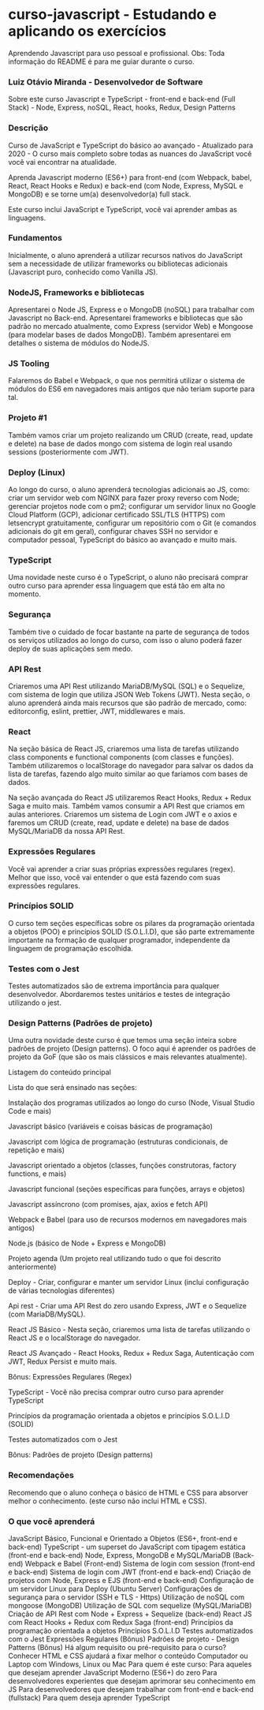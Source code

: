# curso-javascript - Estudando e aplicando os exercícios
Aprendendo Javascript para uso pessoal e profissional.
Obs: Toda informação do README é para me guiar durante o curso. 
### Luiz Otávio Miranda - Desenvolvedor de Software

Sobre este curso
Javascript e TypeScript - front-end e back-end (Full Stack) - Node, Express, noSQL, React, hooks, Redux, Design Patterns

### Descrição

Curso de JavaScript e TypeScript do básico ao avançado - Atualizado para 2020 - O curso mais completo sobre todas as nuances do JavaScript você você vai encontrar na atualidade.

Aprenda Javascript moderno (ES6+) para front-end (com Webpack, babel, React, React Hooks e Redux) e back-end (com Node, Express, MySQL e MongoDB) e se torne um(a) desenvolvedor(a) full stack.

Este curso inclui JavaScript e TypeScript, você vai aprender ambas as linguagens.

### Fundamentos

Inicialmente, o aluno aprenderá a utilizar recursos nativos do JavaScript sem a necessidade de utilizar frameworks ou bibliotecas adicionais (Javascript puro, conhecido como Vanilla JS).

### NodeJS, Frameworks e bibliotecas

Apresentarei o Node JS, Express e o MongoDB (noSQL) para trabalhar com Javascript no Back-end. Apresentarei frameworks e bibliotecas que são padrão no mercado atualmente, como Express (servidor Web) e Mongoose (para modelar bases de dados MongoDB). Também apresentarei em detalhes o sistema de módulos do NodeJS.

### JS Tooling

Falaremos do Babel e Webpack, o que nos permitirá utilizar o sistema de módulos do ES6 em navegadores mais antigos que não teriam suporte para tal.

### Projeto #1

Também vamos criar um projeto realizando um CRUD (create, read, update e delete) na base de dados mongo com sistema de login real usando sessions (posteriormente com JWT).

### Deploy (Linux)

Ao longo do curso, o aluno aprenderá tecnologias adicionais ao JS, como: criar um servidor web com NGINX para fazer proxy reverso com Node; gerenciar projetos node com o pm2; configurar um servidor linux no Google Cloud Platform (GCP), adicionar certificado SSL/TLS (HTTPS) com letsencrypt gratuitamente, configurar um repositório com o Git (e comandos adicionais do git em geral), configurar chaves SSH no servidor e computador pessoal, TypeScript do básico ao avançado e muito mais.

### TypeScript

Uma novidade neste curso é o TypeScript, o aluno não precisará comprar outro curso para aprender essa linguagem que está tão em alta no momento.

### Segurança

Também tive o cuidado de focar bastante na parte de segurança de todos os serviços utilizados ao longo do curso, com isso o aluno poderá fazer deploy de suas aplicações sem medo.

### API Rest

Criaremos uma API Rest utilizando MariaDB/MySQL (SQL) e o Sequelize, com sistema de login que utiliza JSON Web Tokens (JWT). Nesta seção, o aluno aprenderá ainda mais recursos que são padrão de mercado, como: editorconfig, eslint, prettier, JWT, middlewares e mais.

### React

Na seção básica de React JS, criaremos uma lista de tarefas utilizando class components e functional components (com classes e funções). Também utilizaremos o localStorage do navegador para salvar os dados da lista de tarefas, fazendo algo muito similar ao que faríamos com bases de dados.

Na seção avançada do React JS utilizaremos React Hooks, Redux + Redux Saga e muito mais. Também vamos consumir a API Rest que criamos em aulas anteriores. Criaremos um sistema de Login com JWT e o axios e faremos um CRUD (create, read, update e delete) na base de dados MySQL/MariaDB da nossa API Rest.

### Expressões Regulares

Você vai aprender a criar suas próprias expressões regulares (regex). Melhor que isso, você vai entender o que está fazendo com suas expressões regulares.

### Princípios SOLID

O curso tem seções específicas sobre os pilares da programação orientada a objetos (POO) e princípios SOLID (S.O.L.I.D), que são parte extremamente importante na formação de qualquer programador, independente da linguagem de programação escolhida.

### Testes com o Jest

Testes automatizados são de extrema importância para qualquer desenvolvedor. Abordaremos testes unitários e testes de integração utilizando o jest.

### Design Patterns (Padrões de projeto)

Uma outra novidade deste curso é que temos uma seção inteira sobre padrões de projeto (Design patterns). O foco aqui é aprender os padrões de projeto da GoF (que são os mais clássicos e mais relevantes atualmente).

Listagem do conteúdo principal

Lista do que será ensinado nas seções:

Instalação dos programas utilizados ao longo do curso (Node, Visual Studio Code e mais)

Javascript básico (variáveis e coisas básicas de programação)

Javascript com lógica de programação (estruturas condicionais, de repetição e mais)

Javascript orientado a objetos (classes, funções construtoras, factory functions, e mais)

Javascript funcional (seções específicas para funções, arrays e objetos)

Javascript assíncrono (com promises, ajax, axios e fetch API)

Webpack e Babel (para uso de recursos modernos em navegadores mais antigos)

Node.js (básico de Node + Express e MongoDB)

Projeto agenda (Um projeto real utilizando tudo o que foi descrito anteriormente)

Deploy - Criar, configurar e manter um servidor Linux (inclui configuração de várias tecnologias diferentes)

Api rest - Criar uma API Rest do zero usando Express, JWT e o Sequelize (com MariaDB/MySQL).

React JS Básico - Nesta seção, criaremos uma lista de tarefas utilizando o React JS e o localStorage do navegador.

React JS Avançado - React Hooks, Redux + Redux Saga, Autenticação com JWT, Redux Persist e muito mais.

Bônus: Expressões Regulares (Regex)

TypeScript - Você não precisa comprar outro curso para aprender TypeScript

Princípios da programação orientada a objetos e princípios S.O.L.I.D (SOLID)

Testes automatizados com o Jest

Bônus: Padrões de projeto (Design patterns)

### Recomendações

Recomendo que o aluno conheça o básico de HTML e CSS para absorver melhor o conhecimento. (este curso não inclui HTML e CSS).

### O que você aprenderá
JavaScript Básico, Funcional e Orientado a Objetos (ES6+, front-end e back-end)
TypeScript - um superset do JavaScript com tipagem estática (front-end e back-end)
Node, Express, MongoDB e MySQL/MariaDB (Back-end)
Webpack e Babel (Front-end)
Sistema de login com session (front-end e back-end)
Sistema de login com JWT (front-end e back-end)
Criação de projetos com Node, Express e EJS (front-end e back-end)
Configuração de um servidor Linux para Deploy (Ubuntu Server)
Configurações de segurança para o servidor (SSH e TLS - Https)
Utilização de noSQL com mongoose (MongoDB)
Utilização de SQL com sequelize (MySQL/MariaDB)
Criação de API Rest com Node + Express + Sequelize (back-end)
React JS com React Hooks + Redux com Redux Saga (front-end)
Princípios da programação orientada a objetos
Princípios S.O.L.I.D
Testes automatizados com o Jest
Expressões Regulares (Bônus)
Padrões de projeto - Design Patterns (Bônus)
Há algum requisito ou pré-requisito para o curso?
Conhecer HTML e CSS ajudará a fixar melhor o conteúdo
Computador ou Laptop com Windows, Linux ou Mac
Para quem é este curso:
Para aqueles que desejam aprender JavaScript Moderno (ES6+) do zero
Para desenvolvedores experientes que desejam aprimorar seu conhecimento em JS
Para desenvolvedores que desejam trabalhar com front-end e back-end (fullstack)
Para quem deseja aprender TypeScript